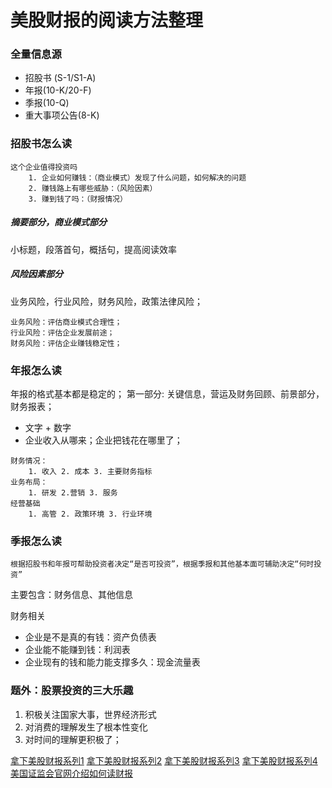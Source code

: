 # 美股财报的阅读方法整理

### 全量信息源
- 招股书 (S-1/S1-A)
- 年报(10-K/20-F)
- 季报(10-Q)
- 重大事项公告(8-K)

### 招股书怎么读
```
这个企业值得投资吗
    1. 企业如何赚钱：（商业模式）发现了什么问题，如何解决的问题
    2. 赚钱路上有哪些威胁：（风险因素）
    3. 赚到钱了吗：（财报情况）
```

##### 摘要部分，商业模式部分
小标题，段落首句，概括句，提高阅读效率
##### 风险因素部分
业务风险，行业风险，财务风险，政策法律风险；
```
业务风险：评估商业模式合理性；
行业风险：评估企业发展前途；
财务风险：评估企业赚钱稳定性；
```

### 年报怎么读
年报的格式基本都是稳定的；
第一部分: 关键信息，营运及财务回顾、前景部分，财务报表；
- 文字 + 数字
- 企业收入从哪来；企业把钱花在哪里了；
```
财务情况：
    1. 收入 2. 成本 3. 主要财务指标
业务布局：
    1. 研发 2.营销 3. 服务
经营基础
    1. 高管 2. 政策环境 3. 行业环境
```

### 季报怎么读
```
根据招股书和年报可帮助投资者决定“是否可投资”，根据季报和其他基本面可辅助决定“何时投资”
```
主要包含：财务信息、其他信息

财务相关
- 企业是不是真的有钱：资产负债表
- 企业能不能赚到钱：利润表
- 企业现有的钱和能力能支撑多久：现金流量表

### 题外：股票投资的三大乐趣
1. 积极关注国家大事，世界经济形式
2. 对消费的理解发生了根本性变化
3. 对时间的理解更积极了；

[拿下美股财报系列1](https://mp.weixin.qq.com/s?__biz=MjM5NjYxNDk4Mw==&mid=2650721265&idx=1&sn=0d2a862fb4c46385e6aff060fd5a0299&chksm=beecedd9899b64cf93b6bb891c1f0fa53bf09253ac2f94bae669da2f2573af4fff783ff5e6ed&mpshare=1&scene=1&srcid=0103oie4ahMZiJ116MBC9Djo&sharer_sharetime=1641213119006&sharer_shareid=67a11a79b07000c07f306aa14e97ea7b&exportkey=AQZfl8r%2FTqL9Wzd0ibCDUSQ%3D&pass_ticket=TWhEK0ZTGzQmpOHNENyxTjw7NxHLHjr8ymOTQvPdBXJ1yAiNpYaaf9l%2BFMzI8wuU&wx_header=0#rd)
[拿下美股财报系列2](https://mp.weixin.qq.com/s?__biz=MjM5NjYxNDk4Mw==&mid=2650721293&idx=1&sn=6635f0353e6c6684541e5d8969f81c79&chksm=beecea25899b633374f3eca927f05d679f284cd40b555b3005c089829d31baa35904c790d15c&mpshare=1&scene=1&srcid=0103skBe5uCVcEWIvHsslhpH&sharer_sharetime=1641213199960&sharer_shareid=67a11a79b07000c07f306aa14e97ea7b&exportkey=Ac7EraSXl90BlgszpYgsAio%3D&pass_ticket=TWhEK0ZTGzQmpOHNENyxTjw7NxHLHjr8ymOTQvPdBXJ1yAiNpYaaf9l%2BFMzI8wuU&wx_header=0#rd)
[拿下美股财报系列3](https://mp.weixin.qq.com/s?__biz=MjM5NjYxNDk4Mw==&mid=2650721315&idx=1&sn=119a497646b425eba83c80f3a260a72a&chksm=beecea0b899b631d9ee12395c0c513f736b11325145787389d19a57bf67e6021bb18354ae7e0&mpshare=1&scene=1&srcid=0103DZmVYMx9VyDsmfXW0zwO&sharer_sharetime=1641213207218&sharer_shareid=67a11a79b07000c07f306aa14e97ea7b&exportkey=Ab%2FdfMxb%2FsE%2Bt1tIiug2bJA%3D&pass_ticket=TWhEK0ZTGzQmpOHNENyxTjw7NxHLHjr8ymOTQvPdBXJ1yAiNpYaaf9l%2BFMzI8wuU&wx_header=0#rd)
[拿下美股财报系列4](https://mp.weixin.qq.com/s?__biz=MjM5NjYxNDk4Mw==&mid=2650721447&idx=1&sn=cd07c03be1da157bf7fdd7773f70f64e&chksm=beecea8f899b6399270766a623790c0360ea21775734d33785b51bbfe7bc75ff1b7d54ea4ed4&mpshare=1&scene=1&srcid=0103P7PRwdhbQVReDPGhOw77&sharer_sharetime=1641213212519&sharer_shareid=67a11a79b07000c07f306aa14e97ea7b&exportkey=ARxa3dhhyJzAJ6C2SkXtvCo%3D&pass_ticket=TWhEK0ZTGzQmpOHNENyxTjw7NxHLHjr8ymOTQvPdBXJ1yAiNpYaaf9l%2BFMzI8wuU&wx_header=0#rd)
[美国证监会官网介绍如何读财报](https://www.investor.gov/introduction-investing/general-resources/news-alerts/alerts-bulletins/investor-bulletins/how-read)